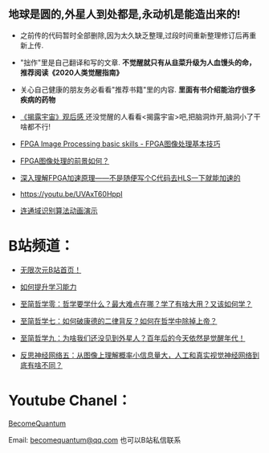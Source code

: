 ## 地球是圆的,外星人到处都是,永动机是能造出来的! 

* 之前传的代码暂时全部删除,因为太久缺乏整理,过段时间重新整理修订后再重新上传.
* "拙作"里是自己翻译和写的文章. **不觉醒就只有从韭菜升级为人血馒头的命，推荐阅读《2020人类觉醒指南》**
* 关心自己健康的朋友务必看看"推荐书籍"里的内容. **里面有书介绍能治疗很多疾病的药物**


* [《揭露宇宙》观后感 ](https://zhuanlan.zhihu.com/p/67901143) 还没觉醒的人看看<揭露宇宙>吧,把脑洞炸开,脑洞小了干啥都不行!
* [FPGA Image Processing basic skills - FPGA图像处理基本技巧](https://www.bilibili.com/read/cv13109706)
 
* [FPGA图像处理的前景如何？ ](https://www.bilibili.com/read/cv13109378)

* [深入理解FPGA加速原理——不是随便写个C代码去HLS一下就能加速的](https://zhuanlan.zhihu.com/p/149221232) 

* https://youtu.be/UVAxT60HppI
* [连通域识别算法动画演示](https://www.bilibili.com/video/av26067000)


# B站频道：
* [无限次元B站首页！](https://space.bilibili.com/2139404925)
* [如何提升学习能力](https://www.bilibili.com/video/BV1BL4y187xP)
* [至简哲学零：哲学要学什么？最大难点在哪？学了有啥大用？又该如何学？](https://www.bilibili.com/video/BV1FA411A7ZR)
* [至简哲学七：如何破康德的二律背反？如何在哲学中除掉上帝？](https://www.bilibili.com/video/BV1zh411W7JF)
* [至简哲学九：为啥我们还没见到外星人？百年后的今天依然是觉醒年代！](https://www.bilibili.com/video/BV1zL41147wt)

* [反思神经网络五：从图像上理解概率小信息量大，人工和真实视觉神经网络到底有啥不同？](https://www.bilibili.com/video/BV12Q4y1X74G)

# Youtube Chanel：

[BecomeQuantum](https://www.youtube.com/channel/UCvJH-Cp7SypXvJ-e0KSOo1A)

Email: becomequantum@qq.com
也可以B站私信联系
